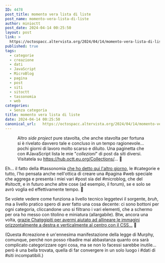 ```yaml
---
ID: 4478
post_title: momento vera lista di liste
post_name: momento-vera-lista-di-liste
author: minioctt
post_date: 2024-04-14 00:25:50
layout: post
link: >
  https://octospacc.altervista.org/2024/04/14/momento-vera-lista-di-liste/
published: true
tags:
  - categorie
  - creazione
  - dati
  - JavaScript
  - MicroBlog
  - pagina
  - post
  - siti
  - sitoctt
  - tassonomia
  - web
categories:
  - Senza categoria
title: momento vera lista di liste
date: 2024-04-14 00:25:50
canonical_url:   https://octospacc.altervista.org/2024/04/14/momento-vera-lista-di-liste/
---
```

<!-- wp:image {"align":"center","id":4479,"sizeSlug":"full","linkDestination":"none"} -->
<figure class="wp-block-image aligncenter size-full"><img src="{{site.cdnurl}}/assets/uploads/2024/04/image-3.png" alt="" class="wp-image-4479"/><figcaption class="wp-element-caption">Altro <em>side project</em> pure stavolta, che anche stavolta per fortuna si è rivelato davvero tale e concluso in un tempo ragionevole... pochi giorni di lavoro molto scarso e diluito. Una paginetta che con #JavaScript lista le mie "<em>collezioni</em>" di post da siti diversi. Visitatela su <a href="https://hub.octt.eu.org/Collections/">https://hub.octt.eu.org/Collections/</a>... 🎀</figcaption></figure>
<!-- /wp:image -->

<!-- wp:paragraph -->
<p></p>
<!-- /wp:paragraph -->

<!-- wp:paragraph -->
<p>Eh... il fatto della #tassonomia <a href="/microblog-mirror/2024/04/11/tassi-nel-sito-misto/">che ho detto qui l'altro giorno</a>, le #categorie e tutto, l'ho pensata anche nell'ottica di creare una #pagina #web speciale che aggrega e presenta i miei vari #post sia del #microblog, che del #sitoctt, e in futuro anche altre cose (ad esempio, il forum), se e solo se avrò voglia ed effettivamente tempo. 🥱</p>
<!-- /wp:paragraph -->

<!-- wp:paragraph -->
<p>Se volete vedere come funziona a livello tecnico leggetevi il sorgente, <em>bruh</em>, ma a livello pratico spero di aver fatto una cosa decente: ci sono bottoni per ogni categoria, cliccandone uno si filtrano i vari elementi, che a schermo per ora ho messo con titolino e miniatura (allargabile). Btw, ancora una volta, <a href="https://chat.openai.com/share/ba5cc836-2091-4c6c-8e11-169af504d935">grazie Chatggipiti per avermi aiutato ad allineare le immagini orizzontalmente a destra e verticalmente al centro con il CSS...</a> 🙏</p>
<!-- /wp:paragraph -->

<!-- wp:paragraph -->
<p>(Questa #creazione è un'ennesima manifestazione della legge di Murphy, comunque, perché non posso ribadire mai abbastanza quanto ora sarà complicato categorizzare ogni cosa, ma se non lo facessi sarebbe inutile... però è una bella trovata, quella di far convergere in un solo luogo i #dati di #siti incompatibili.)</p>
<!-- /wp:paragraph -->